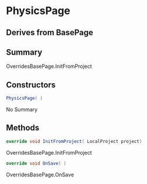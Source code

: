 # PhysicsPage

## Derives from BasePage

## Summary

OverridesBasePage.InitFromProject
## Constructors

```c#
PhysicsPage( ) 
```
No Summary
## Methods

```c#
override void InitFromProject( LocalProject project) 
```
OverridesBasePage.InitFromProject
```c#
override void OnSave( ) 
```
OverridesBasePage.OnSave
